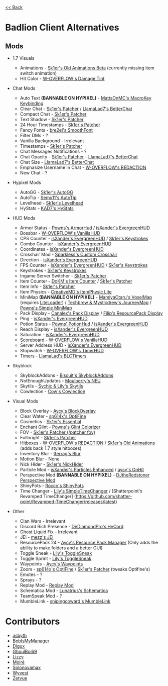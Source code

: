 [<< Back](README.md)

# Badlion Client Alternatives

## Mods

- 1.7 Visuals

  - Animations - [Sk1er's Old Animations Beta](https://sk1er.club/beta) (currently missing item switch animation)
  - Hit Color  - [W-OVERFLOW's Damage Tint](https://github.com/W-OVERFLOW/DamageTint/releases/latest)

- Chat Mods
  
  - Auto Text **(BANNABLE ON HYPIXEL)** - [MattsOnMC's MacroKey Keybinding](https://www.curseforge.com/minecraft/mc-mods/macrokey-keybinding/files/all?filter-game-version=2020709689%3A5806)
  - Clear Chat - [Sk1er's Patcher](https://sk1er.club/mods/patcher) / [LlamaLad7's BetterChat](https://www.curseforge.com/minecraft/mc-mods/better-chat/files/2918388/files/all?filter-game-version=2020709689%3A5806) 
  - Compact Chat - [Sk1er's Patcher](https://sk1er.club/mods/patcher)
  - Text Shadow - [Sk1er's Patcher](https://sk1er.club/mods/patcher)
  - 24 Hour Timestamps - [Sk1er's Patcher](https://sk1er.club/mods/patcher)
  - Fancy Fonts - [bre2el's SmoothFont](https://www.curseforge.com/minecraft/mc-mods/smooth-font/files/all?filter-game-version=2020709689%3A5806)
  - Filter DMs - ?
  - Vanilla Background - Irrelevant
  - Timestamps - [Sk1er's Patcher](https://sk1er.club/mods/patcher)
  - Chat Messages Notifications - ?
  - Chat Opacity - [Sk1er's Patcher](https://sk1er.club/mods/patcher) - [LlamaLad7's BetterChat](https://www.curseforge.com/minecraft/mc-mods/better-chat/files/all?filter-game-version=2020709689%3A5806)
  - Chat Size - [LlamaLad7's BetterChat](https://www.curseforge.com/minecraft/mc-mods/better-chat/files/2918388/files/all?filter-game-version=2020709689%3A5806)
  - Emphasize Username in Chat - [W-OVERFLOW's REDACTION](https://github.com/W-OVERFLOW/REDACTION/releases/latest)
  - New Chat - ?

- Hypixel Mods

  - AutoGG - [Sk1er's AutoGG](https://sk1er.club/mods/autogg)  
  - AutoTip - [Semx11's AutoTip](https://autotip.pro)
  - Levelhead - [Sk1er's Levelhead](https://sk1er.club/mods/level_head)
  -	HyStats - [KAD7's HyStats](https://download2270.mediafire.com/0r5h180odzzg/yx8m6ztaduf5bx8/HyStats-v4.0_%281.8.9%29.jar)

- HUD Mods

  - Armor Status - [Powns's ArmorHud](https://download.powns.dev/armorhud189) / [isXander's EvergreenHUD](https://modrinth.com/mod/evergreenhud/versions)
  - Bossbar - [W-OVERFLOW's VanillaHUD](https://github.com/W-OVERFLOW/VanillaHUD/releases/latest) 
  - CPS Counter - [isXander's EvergreenHUD](https://modrinth.com/mod/evergreenhud/versions) / [Sk1er's Keystrokes](https://sk1er.club/mods/keystrokesmod)
  - Combo Counter - [isXander's EvergreenHUD](https://modrinth.com/mod/evergreenhud/versions)
  - Coordinates - [isXander's EvergreenHUD](https://modrinth.com/mod/evergreenhud/versions)
  - Crosshair Mod - [Sparkless's Custom Crosshair](https://www.curseforge.com/minecraft/mc-mods/custom-crosshair-mod/files/all?filter-game-version=2020709689%3A5806)
  - Direction - [isXander's EvergreenHUD](https://modrinth.com/mod/evergreenhud/versions)
  - FPS Counter - [isXander's EvergreenHUD](https://modrinth.com/mod/evergreenhud/versions) / [Sk1er's Keystrokes](https://sk1er.club/mods/keystrokesmod)
  - Keystrokes - [Sk1er's Keystrokes](https://sk1er.club/mods/keystrokesmod)
  - Ingame Server Switcher - [Sk1er's Patcher](https://sk1er.club/mods/patcher)
  - Item Counter - [DoKM's Item Counter](https://hypixel.net/threads/1-8-9-item-counter-mod.3683685/) / [Sk1er's Patcher](https://sk1er.club/mods/patcher)
  - Item Info - [Sk1er's Patcher](https://sk1er.club/mods/patcher)
  - Item Physics - [CreativeMD's ItemPhysic Lite](https://www.curseforge.com/minecraft/mc-mods/itemphysic-lite/files/all?filter-game-version=2020709689%3A5806)
  - MiniMap **(BANNABLE ON HYPIXEL)** - [MamiyaOtaru's VoxelMap](https://www.curseforge.com/minecraft/mc-mods/voxelmap/files/all?filter-game-version=2020709689%3A5806) (requires [LiteLoader](http://www.liteloader.com/download#snapshot_1890)) / [Techbrew & Mysticdrew's JourneyMap](https://www.curseforge.com/minecraft/mc-mods/journeymap/files/all?filter-game-version=2020709689%3A5806) / [Powns's Simple MiniMap](https://github.com/pownsgg/MiniMap/latest)
  - Pack Display - [Canalex's Pack Display](https://www.youtube.com/watch?v=LeDNOdOdGyk) / [Filip's ResourcePack Display](https://github.com/1fxe/Resource-Pack-Display/releases/latest)
  - Ping - [isXander's EvergreenHUD](https://modrinth.com/mod/evergreenhud/versions)
  - Potion Status - [Powns' PotionHud](https://download.powns.dev/potionhud189) / [isXander's EvergreenHUD](https://modrinth.com/mod/evergreenhud/versions)
  - Reach Display - [isXander's EvergreenHUD](https://modrinth.com/mod/evergreenhud/versions)
  - Saturation - [isXander's EvergreenHUD](https://modrinth.com/mod/evergreenhud/versions) 
  - Scoreboard - [W-OVERFLOW's VanillaHUD](https://github.com/W-OVERFLOW/VanillaHUD/releases/latest)
  - Server Address HUD - [isXander's EvergreenHUD](https://modrinth.com/mod/evergreenhud/versions)
  - Stopwatch - [W-OVERFLOW's TimerHUD](https://github.com/W-OVERFLOW/TimerHUD/releases/latest)
  - Timers - [LlamaLad's BLCTimers](https://github.com/LlamaLad7/blctimers/releases/latest)

- Skyblock

  - SkyblockAddons - [Biscuit's SkyblockAddons](https://github.com/BiscuitDevelopment/SkyblockAddons/releases/latest)
  - NotEnoughUpdates - [Moulberry's NEU](https://github.com/Moulberry/NotEnoughUpdates/releases/latest)
  - Skytils - [Sychic & Lily's Skytils](https://github.com/Skytils/SkytilsMod/releases/latest)
  - Cowlection - [Cow's Cowlection](https://github.com/cow-mc/Cowlection/releases/latest)

- Visual Mods

  - Block Overlay - [Aycy's BlockOverlay](https://hypixel.net/threads/forge-1-8-9-block-overlay-v4-0-3.1417995/)
  - Clear Water - [sp614x's OptiFine](https://optifine.net/adloadx?f=preview_OptiFine_1.8.9_HD_U_M6_pre2.jar)
  - Cosmetics - [Sk1er's Essential](https://essential.gg)
  - Enchant Glint - [Powns's Glint Colorizer](https://download.powns.dev/glintcolorizer189)
  - FOV - [Sk1er's Patcher (/patcher fov)](https://sk1er.club/mods/patcher)
  - Fullbright - [Sk1er's Patcher](https://sk1er.club/mods/patcher)
  - Hitboxes - [W-OVERFLOW's REDACTION](https://github.com/W-OVERFLOW/REDACTION/releases/latest) / [Sk1er's Old Animations](https://sk1er.club/beta) (adds back 1.7 style hitboxes) 
  - Inventory Blur - [tterrag's Blur](https://www.curseforge.com/minecraft/mc-mods/blur/files/all?filter-game-version=2020709689%3A5806)
  - Motion Blur - None
  - Nick Hider - [Sk1er's NickHider](https://www.sk1er.club/mods/nick_hider)
  - Particle Mod - [isXander's Particles Enhanced](https://short.isxander.dev/yGgnHO) / [aycy's OnHit](https://www.mediafire.com/file/nm8dqke0zejssd6/On_Hit_Particles_2.2.jar/file)
  - Perspective Mod **(BANNABLE ON HYPIXEL)** - [DJtheRedstoner Perspective Mod](https://inv.wtf/djperspective)
  - ShinyPots - [Rocco's ShinyPots](https://github.com/RoccoDev/ShinyPots-1.8/releases/latest)
  - Time Changer - [Lily's SimpleTimeChanger](https://github.com/My-Name-Is-Jeff/SimpleTimeChanger/releases/latest) / [Shatterpoint's Revamped TimeChanger]  (https://github.com/shatter-point/Revamped-TimeChanger/releases/latest)

- Other
  - Clan Wars - Irrelevant
  - Discord Rich Presence - [DeDiamondPro's HyCord](https://github.com/DeDiamondPro/HyCord/releases/latest)
  - Ghost Liquid Fix - Irrelevant
  - JEI - [mezz's JEI](https://www.curseforge.com/minecraft/mc-mods/jei/files/all?filter-game-version=2020709689%3A5806)
  - ResourcePack 24 - [Aycy's Resource Pack Manager](https://www.youtube.com/watch?v=OQZFWrrEcYM) (Only adds the ability to make folders and a better GUI)
  - Toggle Sneak - [Lily's ToggleSneak](https://github.com/My-Name-Is-Jeff/SimpleToggleSprint/releases/latest)
  - Toggle Sprint - [Lily's ToggleSneak](https://github.com/My-Name-Is-Jeff/SimpleToggleSprint/releases/latest)
  - Waypoints - [Aycy's Waypoints](https://www.youtube.com/watch?v=5jq5tXqwDTM)
  - Zoom - [sp614x's OptiFine](https://optifine.net/adloadx?f=preview_OptiFine_1.8.9_HD_U_M6_pre2.jar) / [Sk1er's Patcher](https://sk1er.club/mods/patcher) (tweaks   Optifine's)
  - Emotes - ?
  - Sprays - ?
  - Replay Mod - [Replay Mod](https://www.replaymod.com/download/)
  - Schematica Mod - [Lunatrius's Schematica](https://www.curseforge.com/minecraft/mc-mods/schematica/files/2279147/files/all?filter-game-version=2020709689%3A5806)
  - TeamSpeak Mod - ?
  - MumbleLink - [snipingcoward's MumbleLink](https://www.curseforge.com/minecraft/mc-mods/mumblelink/files/2327154/files/all?filter-game-version=2020709689%3A5806)

# Contributors

- [asbyth](https://github.com/asbyth)
- [BobIsMyManager](https://github.com/BobIsMyManager)
- [Digux](https://github.com/Diguhxe)
- [GhoulBoi69](https://github.com/GhoulBoii)
- [Lizzy](https://github.com/LizzyMaybeDev)
- [Moiré](https://github.com/moire9)
- [Solonovamax](https://github.com/solonovamax)
- [Wyvest](https://github.com/Wyvest)
- [Zetvue](https://zetvue.carrd.co)
